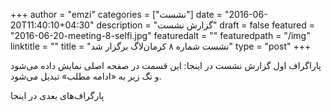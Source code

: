 +++
author = "emzi"
categories = ["نشست"]
date = "2016-06-20T11:40:10+04:30"
description = "گزارش نشست"
draft = false
featured = "2016-06-20-meeting-8-selfi.jpg"
featuredalt = ""
featuredpath = "/img"
linktitle = ""
title = "نشست شماره ۸ کرمان‌لاگ برگزار شد"
type = "post"
+++

پاراگراف اول گزارش نشست در اینجا: این قسمت در صفحه اصلی نمایش داده می‌شود و تگ زیر به «ادامه مطلب» تبدیل می‌شود.

<!--more-->

پارگراف‌های بعدی در اینجا